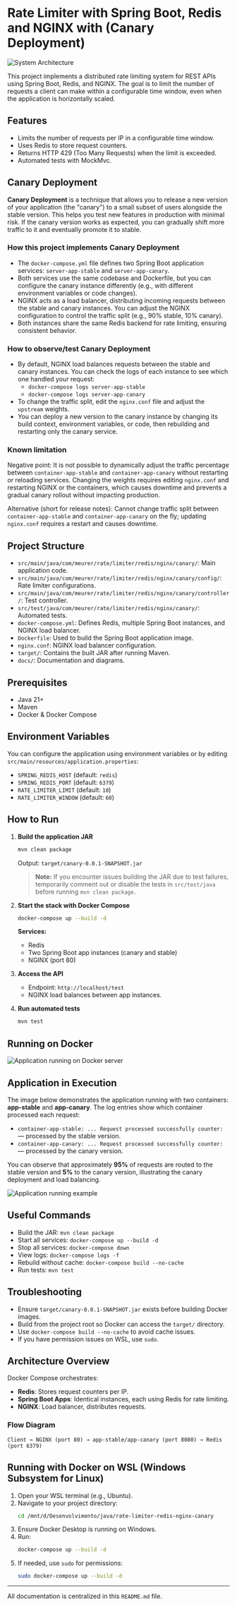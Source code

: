 # Rate Limiter with Spring Boot, Redis and NGINX with (Canary Deployment)

![System Architecture](docs/system-design.png)

This project implements a distributed rate limiting system for REST APIs using Spring Boot, Redis, and NGINX. The goal is to limit the number of requests a client can make within a configurable time window, even when the application is horizontally scaled.

## Features

- Limits the number of requests per IP in a configurable time window.
- Uses Redis to store request counters.
- Returns HTTP 429 (Too Many Requests) when the limit is exceeded.
- Automated tests with MockMvc.

## Canary Deployment

**Canary Deployment** is a technique that allows you to release a new version of your application (the "canary") to a small subset of users alongside the stable version. This helps you test new features in production with minimal risk. If the canary version works as expected, you can gradually shift more traffic to it and eventually promote it to stable.

### How this project implements Canary Deployment

- The `docker-compose.yml` file defines two Spring Boot application services: `server-app-stable` and `server-app-canary`.
- Both services use the same codebase and Dockerfile, but you can configure the canary instance differently (e.g., with different environment variables or code changes).
- NGINX acts as a load balancer, distributing incoming requests between the stable and canary instances. You can adjust the NGINX configuration to control the traffic split (e.g., 90% stable, 10% canary).
- Both instances share the same Redis backend for rate limiting, ensuring consistent behavior.

### How to observe/test Canary Deployment

- By default, NGINX load balances requests between the stable and canary instances. You can check the logs of each instance to see which one handled your request:
  - `docker-compose logs server-app-stable`
  - `docker-compose logs server-app-canary`
- To change the traffic split, edit the `nginx.conf` file and adjust the `upstream` weights.
- You can deploy a new version to the canary instance by changing its build context, environment variables, or code, then rebuilding and restarting only the canary service.

### Known limitation

Negative point: It is not possible to dynamically adjust the traffic percentage between `container-app-stable` and `container-app-canary` without restarting or reloading services. Changing the weights requires editing `nginx.conf` and restarting NGINX or the containers, which causes downtime and prevents a gradual canary rollout without impacting production.

Alternative (short for release notes): Cannot change traffic split between `container-app-stable` and `container-app-canary` on the fly; updating `nginx.conf` requires a restart and causes downtime.

## Project Structure

- `src/main/java/com/meurer/rate/limiter/redis/nginx/canary/`: Main application code.
- `src/main/java/com/meurer/rate/limiter/redis/nginx/canary/config/`: Rate limiter configurations.
- `src/main/java/com/meurer/rate/limiter/redis/nginx/canary/controller/`: Test controller.
- `src/test/java/com/meurer/rate/limiter/redis/nginx/canary/`: Automated tests.
- `docker-compose.yml`: Defines Redis, multiple Spring Boot instances, and NGINX load balancer.
- `Dockerfile`: Used to build the Spring Boot application image.
- `nginx.conf`: NGINX load balancer configuration.
- `target/`: Contains the built JAR after running Maven.
- `docs/`: Documentation and diagrams.

## Prerequisites

- Java 21+
- Maven
- Docker & Docker Compose

## Environment Variables

You can configure the application using environment variables or by editing `src/main/resources/application.properties`:

- `SPRING_REDIS_HOST` (default: `redis`)
- `SPRING_REDIS_PORT` (default: `6379`)
- `RATE_LIMITER_LIMIT` (default: `10`)
- `RATE_LIMITER_WINDOW` (default: `60`)

## How to Run

1. **Build the application JAR**

   ```sh
   mvn clean package
   ```
   Output: `target/canary-0.0.1-SNAPSHOT.jar`

   > **Note:** If you encounter issues building the JAR due to test failures, temporarily comment out or disable the tests in `src/test/java` before running `mvn clean package`.

2. **Start the stack with Docker Compose**

   ```sh
   docker-compose up --build -d
   ```
   **Services:**
   - Redis
   - Two Spring Boot app instances (canary and stable)
   - NGINX (port 80)

3. **Access the API**

   - Endpoint: `http://localhost/test`
   - NGINX load balances between app instances.

4. **Run automated tests**

   ```sh
   mvn test
   ```

## Running on Docker

![Application running on Docker server](docs/running-docker.png)

## Application in Execution

The image below demonstrates the application running with two containers: **app-stable** and **app-canary**. The log entries show which container processed each request:

- `container-app-stable: ... Request processed successfully counter:` — processed by the stable version.
- `container-app-canary: ... Request processed successfully counter:` — processed by the canary version.

You can observe that approximately **95%** of requests are routed to the stable version and **5%** to the canary version, illustrating the canary deployment and load balancing.

![Application running example](docs/running.png)

## Useful Commands

- Build the JAR: `mvn clean package`
- Start all services: `docker-compose up --build -d`
- Stop all services: `docker-compose down`
- View logs: `docker-compose logs -f`
- Rebuild without cache: `docker-compose build --no-cache`
- Run tests: `mvn test`

## Troubleshooting

- Ensure `target/canary-0.0.1-SNAPSHOT.jar` exists before building Docker images.
- Build from the project root so Docker can access the `target/` directory.
- Use `docker-compose build --no-cache` to avoid cache issues.
- If you have permission issues on WSL, use `sudo`.

## Architecture Overview

Docker Compose orchestrates:

- **Redis**: Stores request counters per IP.
- **Spring Boot Apps**: Identical instances, each using Redis for rate limiting.
- **NGINX**: Load balancer, distributes requests.

### Flow Diagram

```
Client → NGINX (port 80) → app-stable/app-canary (port 8080) → Redis (port 6379)
```

## Running with Docker on WSL (Windows Subsystem for Linux)

1. Open your WSL terminal (e.g., Ubuntu).
2. Navigate to your project directory:
   ```sh
   cd /mnt/d/Desenvolvimento/java/rate-limiter-redis-nginx-canary
   ```
3. Ensure Docker Desktop is running on Windows.
4. Run:
   ```sh
   docker-compose up --build -d
   ```
5. If needed, use `sudo` for permissions:
   ```sh
   sudo docker-compose up --build -d
   ```

---

All documentation is centralized in this `README.md` file.
